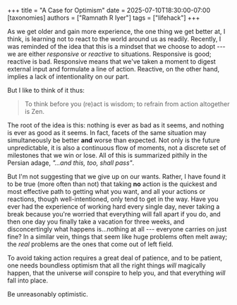 +++
title = "A Case for Optimism"
date = 2025-07-10T18:30:00-07:00
[taxonomies]
authors = ["Ramnath R Iyer"]
tags = ["lifehack"]
+++

As we get older and gain more experience, the one thing we get better at, I think, is learning not
to react to the world around us as readily. Recently, I was reminded of the idea that this is a
mindset that we choose to adopt --- we are either *responsive* or *reactive* to situations.
Responsive is good; reactive is bad. Responsive means that we've taken a moment to digest external
input and formulate a line of action. Reactive, on the other hand, implies a lack of intentionality
on our part.

But I like to think of it thus:

> To think before you (re)act is wisdom; to refrain from action altogether is Zen.

The root of the idea is this: nothing is ever as bad as it seems, and nothing is ever as good as it
seems. In fact, facets of the same situation may simultaneously be better **and** worse than
expected. Not only is the future unpredictable, it is also a continuous flow of moments, not a
discrete set of milestones that we win or lose. All of this is summarized pithily in the Persian
adage, *"...and this, too, shall pass"*.

But I'm not suggesting that we give up on our wants. Rather, I have found it to be true (more often
than not) that taking **no** action is the quickest and most effective path to getting what you
want, and all your actions or reactions, though well-intentioned, only tend to get in the way. Have
you ever had the experience of working hard every single day, never taking a break because you're
worried that everything will fall apart if you do, and then one day you finally take a vacation for
three weeks, and disconcertingly what happens is...nothing at all --- everyone carries on just fine?
In a similar vein, things that seem like huge problems often melt away; the *real* problems are the
ones that come out of left field.

To avoid taking action requires a great deal of patience, and to be patient, one needs boundless
optimism that all the right things *will* magically happen, that the universe *will* conspire to
help you, and that everything *will* fall into place.

Be unreasonably optimistic.
